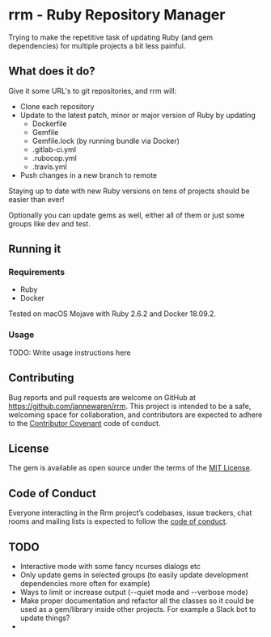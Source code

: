 # rrm - Ruby Repository Manager

Trying to make the repetitive task of updating Ruby (and gem dependencies) for multiple projects a bit less painful.

## What does it do?

Give it some URL's to git repositories, and rrm will:
* Clone each repository
* Update to the latest patch, minor or major version of Ruby by updating
  * Dockerfile
  * Gemfile
  * Gemfile.lock (by running bundle via Docker)
  * .gitlab-ci.yml
  * .rubocop.yml
  * .travis.yml
* Push changes in a new branch to remote

Staying up to date with new Ruby versions on tens of projects should be easier than ever!

Optionally you can update gems as well, either all of them or just some groups like dev and test.

## Running it

### Requirements

* Ruby
* Docker

Tested on macOS Mojave with Ruby 2.6.2 and Docker 18.09.2.

### Usage

TODO: Write usage instructions here

## Contributing

Bug reports and pull requests are welcome on GitHub at https://github.com/jannewaren/rrm. This project is intended to be a safe, welcoming space for collaboration, and contributors are expected to adhere to the [Contributor Covenant](http://contributor-covenant.org) code of conduct.

## License

The gem is available as open source under the terms of the [MIT License](https://opensource.org/licenses/MIT).

## Code of Conduct

Everyone interacting in the Rrm project’s codebases, issue trackers, chat rooms and mailing lists is expected to follow the [code of conduct](https://github.com/jannewaren/rrm/blob/master/CODE_OF_CONDUCT.md).


## TODO

* Interactive mode with some fancy ncurses dialogs etc
* Only update gems in selected groups (to easily update development dependencies more often for example)
* Ways to limit or increase output (--quiet mode and --verbose mode)
* Make proper documentation and refactor all the classes so it could be used as a gem/library inside other projects. For example a Slack bot to update things?
* 